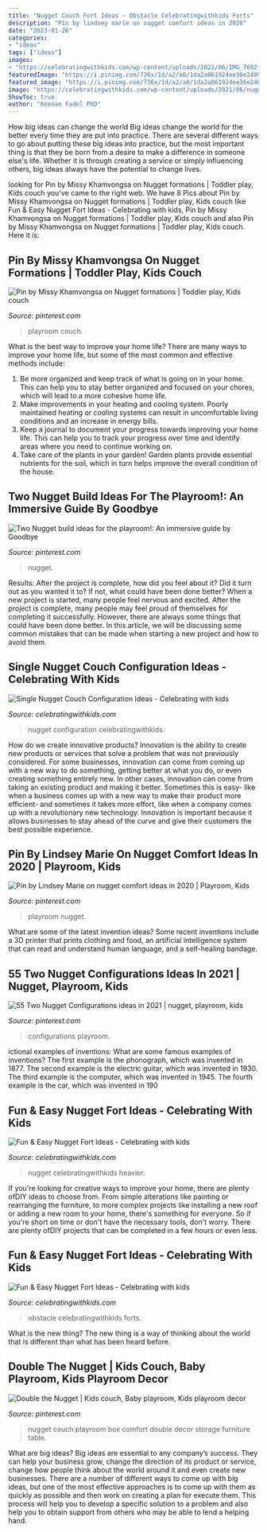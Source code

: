 ```yaml
---
title: "Nugget Couch Fort Ideas ~ Obstacle Celebratingwithkids Forts"
description: "Pin by lindsey marie on nugget comfort ideas in 2020"
date: "2023-01-26"
categories:
- "ideas"
tags: ["ideas"]
images:
- "https://celebratingwithkids.com/wp-content/uploads/2021/06/IMG_7692-735x551.jpg"
featuredImage: "https://i.pinimg.com/736x/1d/a2/a0/1da2a061924ee36e24896c5140975488.jpg"
featured_image: "https://i.pinimg.com/736x/1d/a2/a0/1da2a061924ee36e24896c5140975488.jpg"
image: "https://celebratingwithkids.com/wp-content/uploads/2021/06/nugget-fort-configuration-and-build-ideas-1.jpg"
ShowToc: true
author: "Keenan Fadel PhD"
---
```



How big ideas can change the world
Big ideas change the world for the better every time they are put into practice. There are several different ways to go about putting these big ideas into practice, but the most important thing is that they be born from a desire to make a difference in someone else's life. Whether it is through creating a service or simply influencing others, big ideas always have the potential to change lives.

	

		
looking for Pin by Missy Khamvongsa on Nugget formations | Toddler play, Kids couch you've came to the right web. We have 8 Pics about Pin by Missy Khamvongsa on Nugget formations | Toddler play, Kids couch like Fun &amp; Easy Nugget Fort Ideas - Celebrating with kids, Pin by Missy Khamvongsa on Nugget formations | Toddler play, Kids couch and also Pin by Missy Khamvongsa on Nugget formations | Toddler play, Kids couch. Here it is:
		
    
## Pin By Missy Khamvongsa On Nugget Formations | Toddler Play, Kids Couch

<img loading=lazy src="https://i.pinimg.com/736x/d3/75/c5/d375c5b8cc2c3b0736d4e11f0ded3eee.jpg" onerror="this.onerror=null;this.src='https://tse4.mm.bing.net/th?id=OIP.lF5tNpBVjasiFK0FgCXhrQHaJ4&amp;pid=15.1';" alt="Pin by Missy Khamvongsa on Nugget formations | Toddler play, Kids couch">

_Source: pinterest.com_

>playroom couch. 

	

What is the best way to improve your home life?
There are many ways to improve your home life, but some of the most common and effective methods include: 
1. Be more organized and keep track of what is going on in your home. This can help you to stay better organized and focused on your chores, which will lead to a more cohesive home life. 
2. Make improvements in your heating and cooling system. Poorly maintained heating or cooling systems can result in uncomfortable living conditions and an increase in energy bills. 
3. Keep a journal to document your progress towards improving your home life. This can help you to track your progress over time and identify areas where you need to continue working on. 
4. Take care of the plants in your garden! Garden plants provide essential nutrients for the soil, which in turn helps improve the overall condition of the house.

    
## Two Nugget Build Ideas For The Playroom!: An Immersive Guide By Goodbye

<img loading=lazy src="https://i.pinimg.com/736x/f4/dd/bf/f4ddbf2e8c54443259037225acd254a5.jpg" onerror="this.onerror=null;this.src='https://tse4.mm.bing.net/th?id=OIP.fj-J6HNlYlwPhsW72JjWAwHaNK&amp;pid=15.1';" alt="Two Nugget build ideas for the playroom!: An immersive guide by Goodbye">

_Source: pinterest.com_

>nugget. 

	

Results: After the project is complete, how did you feel about it? Did it turn out as you wanted it to? If not, what could have been done better?
When a new project is started, many people feel nervous and excited. After the project is complete, many people may feel proud of themselves for completing it successfully. However, there are always some things that could have been done better. In this article, we will be discussing some common mistakes that can be made when starting a new project and how to avoid them.

    
## Single Nugget Couch Configuration Ideas - Celebrating With Kids

<img loading=lazy src="https://celebratingwithkids.com/wp-content/uploads/2021/07/Charleston-Crafted-03-960x759.jpg" onerror="this.onerror=null;this.src='https://tse2.mm.bing.net/th?id=OIP.5kcWDxa8d41EMbliiqXgJwHaF2&amp;pid=15.1';" alt="Single Nugget Couch Configuration Ideas - Celebrating with kids">

_Source: celebratingwithkids.com_

>nugget configuration celebratingwithkids. 

	

How do we create innovative products?
Innovation is the ability to create new products or services that solve a problem that was not previously considered. For some businesses, innovation can come from coming up with a new way to do something, getting better at what you do, or even creating something entirely new. In other cases, innovation can come from taking an existing product and making it better. Sometimes this is easy- like when a business comes up with a new way to make their product more efficient- and sometimes it takes more effort, like when a company comes up with a revolutionary new technology. Innovation is important because it allows businesses to stay ahead of the curve and give their customers the best possible experience.

    
## Pin By Lindsey Marie On Nugget Comfort Ideas In 2020 | Playroom, Kids

<img loading=lazy src="https://i.pinimg.com/736x/a0/a2/f7/a0a2f7280006e83a3a4a5b7d40ccba5e.jpg" onerror="this.onerror=null;this.src='https://tse3.mm.bing.net/th?id=OIP.ACywkHzuTz3oc5oQqIVNNwHaPo&amp;pid=15.1';" alt="Pin by Lindsey Marie on nugget comfort ideas in 2020 | Playroom, Kids">

_Source: pinterest.com_

>playroom nugget. 

	

What are some of the latest invention ideas?
Some recent inventions include a 3D printer that prints clothing and food, an artificial intelligence system that can read and understand human language, and a self-healing bandage.

    
## 55 Two Nugget Configurations Ideas In 2021 | Nugget, Playroom, Kids

<img loading=lazy src="https://i.pinimg.com/474x/e9/14/c7/e914c7cb98e7d1953b6292a858003d39.jpg" onerror="this.onerror=null;this.src='https://tse1.mm.bing.net/th?id=OIP.LNWh4brMBf2yAncl4AO0PAAAAA&amp;pid=15.1';" alt="55 Two Nugget Configurations ideas in 2021 | nugget, playroom, kids">

_Source: pinterest.com_

>configurations playroom. 

	

ictional examples of inventions: What are some famous examples of inventions?
The first example is the phonograph, which was invented in 1877. The second example is the electric guitar, which was invented in 1930. The third example is the computer, which was invented in 1945. The fourth example is the car, which was invented in 190
    
## Fun &amp; Easy Nugget Fort Ideas - Celebrating With Kids

<img loading=lazy src="https://celebratingwithkids.com/wp-content/uploads/2021/06/IMG_7692-735x551.jpg" onerror="this.onerror=null;this.src='https://tse2.mm.bing.net/th?id=OIP.uAJppsFUuDhriE0ONUP49wHaFj&amp;pid=15.1';" alt="Fun &amp; Easy Nugget Fort Ideas - Celebrating with kids">

_Source: celebratingwithkids.com_

>nugget celebratingwithkids heavier. 

	

If you're looking for creative ways to improve your home, there are plenty ofDIY ideas to choose from. From simple alterations like painting or rearranging the furniture, to more complex projects like installing a new roof or adding a new room to your home, there's something for everyone. So if you're short on time or don't have the necessary tools, don't worry. There are plenty ofDIY projects that can be completed in a few hours or even less.

    
## Fun &amp; Easy Nugget Fort Ideas - Celebrating With Kids

<img loading=lazy src="https://celebratingwithkids.com/wp-content/uploads/2021/06/nugget-fort-configuration-and-build-ideas-1.jpg" onerror="this.onerror=null;this.src='https://tse2.mm.bing.net/th?id=OIP.IhHtd3w74j5Y2cqixOLwnAHaLH&amp;pid=15.1';" alt="Fun &amp; Easy Nugget Fort Ideas - Celebrating with kids">

_Source: celebratingwithkids.com_

>obstacle celebratingwithkids forts. 

	

What is the new thing?
The new thing is a way of thinking about the world that is different than what has been heard before.

    
## Double The Nugget | Kids Couch, Baby Playroom, Kids Playroom Decor

<img loading=lazy src="https://i.pinimg.com/736x/1d/a2/a0/1da2a061924ee36e24896c5140975488.jpg" onerror="this.onerror=null;this.src='https://tse1.mm.bing.net/th?id=OIP.f0RQFuZ6yhTic6Y6nQin2gHaJQ&amp;pid=15.1';" alt="Double the Nugget | Kids couch, Baby playroom, Kids playroom decor">

_Source: pinterest.com_

>nugget couch playroom box comfort double decor storage furniture table. 

	

What are big ideas?
Big ideas are essential to any company’s success. They can help your business grow, change the direction of its product or service, change how people think about the world around it and even create new businesses. There are a number of different ways to come up with big ideas, but one of the most effective approaches is to come up with them as quickly as possible and then work on creating a plan for execute them. This process will help you to develop a specific solution to a problem and also help you to obtain support from others who may be able to lend a helping hand.

